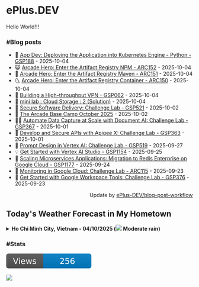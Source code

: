 # ePlus.DEV

Hello World!!!

### #Blog posts

- 🧰 [App Dev: Deploying the Application into Kubernetes Engine - Python - GSP188](https://eplus.dev/app-dev-deploying-the-application-into-kubernetes-engine-python-gsp188) - 2025-10-04 
- 😺 [Arcade Hero: Enter the Artifact Registry NPM - ARC152](https://eplus.dev/arcade-hero-enter-the-artifact-registry-npm-arc152) - 2025-10-04 
- 🗽 [Arcade Hero: Enter the Artifact Registry Maven - ARC151](https://eplus.dev/arcade-hero-enter-the-artifact-registry-maven-arc151) - 2025-10-04 
- 🌜 [Arcade Hero: Enter the Artifact Registry Container - ARC150](https://eplus.dev/arcade-hero-enter-the-artifact-registry-container-arc150) - 2025-10-04 
- 📝 [Building a High-throughput VPN - GSP062](https://eplus.dev/building-a-high-throughput-vpn-gsp062) - 2025-10-04 
- 🚀 [mini lab : Cloud Storage : 2 &lpar;Solution&rpar;](https://eplus.dev/mini-lab-cloud-storage-2-solution) - 2025-10-04 
- 💼 [Secure Software Delivery: Challenge Lab - GSP521](https://eplus.dev/secure-software-delivery-challenge-lab-gsp521) - 2025-10-02 
- 🦣 [The Arcade Base Camp October 2025](https://eplus.dev/the-arcade-base-camp-october-2025) - 2025-10-02 
- 👨‍🏫 [Automate Data Capture at Scale with Document AI: Challenge Lab - GSP367](https://eplus.dev/automate-data-capture-at-scale-with-document-ai-challenge-lab-gsp367) - 2025-10-01 
- 🔭 [Develop and Secure APIs with Apigee X: Challenge Lab - GSP363](https://eplus.dev/develop-and-secure-apis-with-apigee-x-challenge-lab-gsp363) - 2025-10-01 
- 🤡 [Prompt Design in Vertex AI: Challenge Lab - GSP519](https://eplus.dev/prompt-design-in-vertex-ai-challenge-lab-gsp519) - 2025-09-27 
- 💡 [Get Started with Vertex AI Studio - GSP1154](https://eplus.dev/get-started-with-vertex-ai-studio-gsp1154) - 2025-09-25 
- 🦣 [Scaling Microservices Applications: Migration to Redis Enterprise on Google Cloud - GSP1177](https://eplus.dev/scaling-microservices-applications-migration-to-redis-enterprise-on-google-cloud-gsp1177) - 2025-09-24 
- 💪 [Monitoring in Google Cloud: Challenge Lab - ARC115](https://eplus.dev/monitoring-in-google-cloud-challenge-lab-arc115) - 2025-09-23 
- 🤡 [Get Started with Google Workspace Tools: Challenge Lab - GSP376](https://eplus.dev/get-started-with-google-workspace-tools-challenge-lab-gsp376) - 2025-09-23 


<div align="right">
    Update by <a target="_blank" href="https://github.com/ePlus-DEV/blog-post-workflow">ePlus-DEV/blog-post-workflow</a>
</div>


## Today's Weather Forecast in My Hometown



<details>
    <summary><b>Ho Chi Minh City, Vietnam - 04/10/2025 (<img src="https://cdn.weatherapi.com/weather/64x64/day/302.png" width="25" /> Moderate rain)</b>
    </summary>

    
<table>
    <tr>
        <th>Hour</th>
        <td>00:00</td><td>01:00</td><td>02:00</td><td>03:00</td><td>04:00</td><td>05:00</td><td>06:00</td><td>07:00</td><td>08:00</td><td>09:00</td><td>10:00</td><td>11:00</td><td>12:00</td><td>13:00</td><td>14:00</td><td>15:00</td><td>16:00</td><td>17:00</td><td>18:00</td><td>19:00</td><td>20:00</td><td>21:00</td><td>22:00</td><td>23:00</td>
    </tr>
    <tr>
        <th>Weather</th>
        <td><img src="https://cdn.weatherapi.com/weather/64x64/night/116.png"></img></td><td><img src="https://cdn.weatherapi.com/weather/64x64/night/116.png"></img></td><td><img src="https://cdn.weatherapi.com/weather/64x64/night/116.png"></img></td><td><img src="https://cdn.weatherapi.com/weather/64x64/night/113.png"></img></td><td><img src="https://cdn.weatherapi.com/weather/64x64/night/113.png"></img></td><td><img src="https://cdn.weatherapi.com/weather/64x64/night/113.png"></img></td><td><img src="https://cdn.weatherapi.com/weather/64x64/day/113.png"></img></td><td><img src="https://cdn.weatherapi.com/weather/64x64/day/113.png"></img></td><td><img src="https://cdn.weatherapi.com/weather/64x64/day/113.png"></img></td><td><img src="https://cdn.weatherapi.com/weather/64x64/day/116.png"></img></td><td><img src="https://cdn.weatherapi.com/weather/64x64/day/116.png"></img></td><td><img src="https://cdn.weatherapi.com/weather/64x64/day/176.png"></img></td><td><img src="https://cdn.weatherapi.com/weather/64x64/day/176.png"></img></td><td><img src="https://cdn.weatherapi.com/weather/64x64/day/119.png"></img></td><td><img src="https://cdn.weatherapi.com/weather/64x64/day/266.png"></img></td><td><img src="https://cdn.weatherapi.com/weather/64x64/day/116.png"></img></td><td><img src="https://cdn.weatherapi.com/weather/64x64/day/353.png"></img></td><td><img src="https://cdn.weatherapi.com/weather/64x64/day/176.png"></img></td><td><img src="https://cdn.weatherapi.com/weather/64x64/night/353.png"></img></td><td><img src="https://cdn.weatherapi.com/weather/64x64/night/176.png"></img></td><td><img src="https://cdn.weatherapi.com/weather/64x64/night/176.png"></img></td><td><img src="https://cdn.weatherapi.com/weather/64x64/night/116.png"></img></td><td><img src="https://cdn.weatherapi.com/weather/64x64/night/116.png"></img></td><td><img src="https://cdn.weatherapi.com/weather/64x64/night/116.png"></img></td>
    </tr>
    <tr>
        <th>Condition</th>
        <td width="200px">Partly Cloudy </td><td width="200px">Partly Cloudy </td><td width="200px">Partly Cloudy </td><td width="200px">Clear </td><td width="200px">Clear </td><td width="200px">Clear </td><td width="200px">Sunny</td><td width="200px">Sunny</td><td width="200px">Sunny</td><td width="200px">Partly Cloudy </td><td width="200px">Partly Cloudy </td><td width="200px">Patchy rain nearby</td><td width="200px">Patchy rain nearby</td><td width="200px">Cloudy </td><td width="200px">Light drizzle</td><td width="200px">Partly cloudy</td><td width="200px">Light rain shower</td><td width="200px">Patchy rain nearby</td><td width="200px">Light rain shower</td><td width="200px">Patchy rain nearby</td><td width="200px">Patchy rain nearby</td><td width="200px">Partly Cloudy </td><td width="200px">Partly Cloudy </td><td width="200px">Partly Cloudy </td>
    </tr>
    <tr>
        <th>Temperature</th>
        <td>24.9 °C</td><td>24.7 °C</td><td>24.6 °C</td><td>24.7 °C</td><td>24.4 °C</td><td>24.3 °C</td><td>24.4 °C</td><td>25.7 °C</td><td>27.6 °C</td><td>28.9 °C</td><td>30.2 °C</td><td>31.1 °C</td><td>31.6 °C</td><td>32.1 °C</td><td>32.3 °C</td><td>32 °C</td><td>28.7 °C</td><td>28.4 °C</td><td>27 °C</td><td>26.1 °C</td><td>25.6 °C</td><td>25.5 °C</td><td>25.1 °C</td><td>25 °C</td>
    </tr>
    <tr>
        <th>Wind</th>
        <td>7.2 kph</td><td>6.5 kph</td><td>5 kph</td><td>4.3 kph</td><td>2.5 kph</td><td>1.4 kph</td><td>1.4 kph</td><td>2.5 kph</td><td>2.2 kph</td><td>4 kph</td><td>5.4 kph</td><td>6.8 kph</td><td>7.6 kph</td><td>8.6 kph</td><td>9 kph</td><td>12.6 kph</td><td>11.5 kph</td><td>9.7 kph</td><td>11.9 kph</td><td>10.4 kph</td><td>10.4 kph</td><td>13 kph</td><td>9.7 kph</td><td>7.6 kph</td>
    </tr>
</table>


<div align="right">
    Updated at: 2025-10-04T08:26:44Z - by <a target="_blank"
        href="https://github.com/ePlus-DEV/weather-forecast">ePlus-DEV/weather-forecast</a>
</div>
</details>


### #Stats

[![Image of counter](https://github.com/ePlus-DEV/view-counter/blob/main/svg/685088620/badge.svg)](https://github.com/ePlus-DEV/view-counter/blob/main/readme/685088620/week.md)

![](https://komarev.com/ghpvc/?username=ePlus-DEV&style=for-the-badge)
